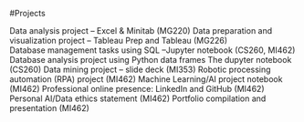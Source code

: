 #Projects

Data analysis project – Excel & Minitab (MG220)
Data preparation and visualization project – Tableau Prep and Tableau (MG226)	
Database management tasks using SQL –Jupyter notebook (CS260, MI462)	
Database analysis project using Python data frames The dupyter notebook (CS260)
Data mining project – slide deck (MI353)
Robotic processing automation (RPA) project (MI462)
Machine Learning/AI project notebook (MI462)
Professional online presence: LinkedIn and GitHub (MI462)
Personal AI/Data ethics statement (MI462)
Portfolio compilation and presentation (MI462)	
